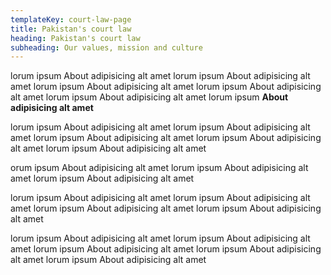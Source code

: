 ```yaml
---
templateKey: court-law-page
title: Pakistan's court law
heading: Pakistan's court law
subheading: Our values, mission and culture
---
```

lorum ipsum About adipisicing alt amet
lorum ipsum About adipisicing alt amet
lorum ipsum About adipisicing alt amet
lorum ipsum About adipisicing alt amet
lorum ipsum About adipisicing alt amet
lorum ipsum **About adipisicing alt amet**


lorum ipsum About adipisicing alt amet
lorum ipsum About adipisicing alt amet
lorum ipsum About adipisicing alt amet
lorum ipsum About adipisicing alt amet
lorum ipsum About adipisicing alt amet

orum ipsum About adipisicing alt amet
lorum ipsum About adipisicing alt amet
lorum ipsum About adipisicing alt amet


lorum ipsum About adipisicing alt amet
lorum ipsum About adipisicing alt amet
lorum ipsum About adipisicing alt amet
lorum ipsum About adipisicing alt amet


lorum ipsum About adipisicing alt amet
lorum ipsum About adipisicing alt amet
lorum ipsum About adipisicing alt amet
lorum ipsum About adipisicing alt amet
lorum ipsum About adipisicing alt amet